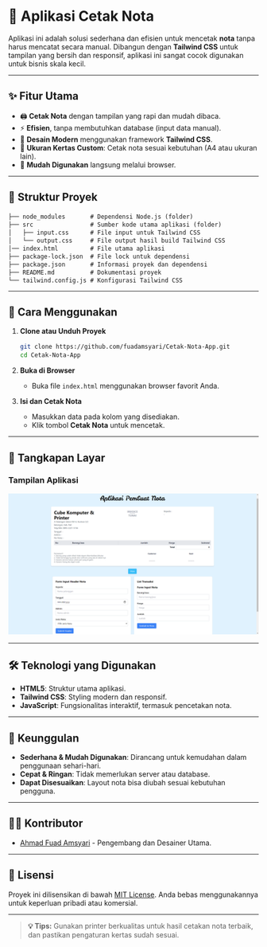 # 🧾 Aplikasi Cetak Nota

Aplikasi ini adalah solusi sederhana dan efisien untuk mencetak **nota** tanpa harus mencatat secara manual. Dibangun dengan **Tailwind CSS** untuk tampilan yang bersih dan responsif, aplikasi ini sangat cocok digunakan untuk bisnis skala kecil.

---

## ✨ **Fitur Utama**

- 🖨️ **Cetak Nota** dengan tampilan yang rapi dan mudah dibaca.
- ⚡ **Efisien**, tanpa membutuhkan database (input data manual).
- 🎨 **Desain Modern** menggunakan framework **Tailwind CSS**.
- 📄 **Ukuran Kertas Custom**: Cetak nota sesuai kebutuhan (A4 atau ukuran lain).
- 🧩 **Mudah Digunakan** langsung melalui browser.

---

## 📂 **Struktur Proyek**

```plaintext
├── node_modules       # Dependensi Node.js (folder)
├── src                # Sumber kode utama aplikasi (folder)
│   ├── input.css      # File input untuk Tailwind CSS
│   └── output.css     # File output hasil build Tailwind CSS
│── index.html         # File utama aplikasi
├── package-lock.json  # File lock untuk dependensi
├── package.json       # Informasi proyek dan dependensi
├── README.md          # Dokumentasi proyek
└── tailwind.config.js # Konfigurasi Tailwind CSS
```

---

## 🚀 **Cara Menggunakan**

1. **Clone atau Unduh Proyek**

   ```bash
   git clone https://github.com/fuadamsyari/Cetak-Nota-App.git
   cd Cetak-Nota-App
   ```

2. **Buka di Browser**

   - Buka file `index.html` menggunakan browser favorit Anda.

3. **Isi dan Cetak Nota**

   - Masukkan data pada kolom yang disediakan.
   - Klik tombol **Cetak Nota** untuk mencetak.

---

## 📸 **Tangkapan Layar**

### Tampilan Aplikasi

<img src="./z-cuplikan.png" alt="Logo Perusahaan" width="800">

---

## 🛠️ **Teknologi yang Digunakan**

- **HTML5**: Struktur utama aplikasi.
- **Tailwind CSS**: Styling modern dan responsif.
- **JavaScript**: Fungsionalitas interaktif, termasuk pencetakan nota.

---

## 🌟 **Keunggulan**

- **Sederhana & Mudah Digunakan**: Dirancang untuk kemudahan dalam penggunaan sehari-hari.
- **Cepat & Ringan**: Tidak memerlukan server atau database.
- **Dapat Disesuaikan**: Layout nota bisa diubah sesuai kebutuhan pengguna.

---

## 👨‍💻 **Kontributor**

- [Ahmad Fuad Amsyari](https://github.com/fuadamsyari) - Pengembang dan Desainer Utama.

---

## 📜 **Lisensi**

Proyek ini dilisensikan di bawah [MIT License](LICENSE). Anda bebas menggunakannya untuk keperluan pribadi atau komersial.

---

> **💡 Tips:** Gunakan printer berkualitas untuk hasil cetakan nota terbaik, dan pastikan pengaturan kertas sudah sesuai.
